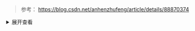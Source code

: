 > 参考： https://blog.csdn.net/anhenzhufeng/article/details/88870374

<details>
<summary>展开查看</summary>
<pre><code>
System.out.println("Hello to see U!");
</code></pre>
</details>
